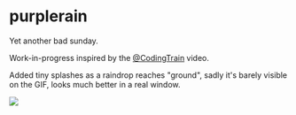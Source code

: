 # purplerain

Yet another bad sunday.

Work-in-progress inspired by the [@CodingTrain]( https://github.com/CodingTrain ) video.

Added tiny splashes as a raindrop reaches "ground", sadly it's barely visible on the GIF, looks much better in a real window.

![](https://camo.githubusercontent.com/66d1113d7656e3fb2e27eae7bd9af2d8f4b2758a/68747470733a2f2f692e696d6775722e636f6d2f47546f48534a4c2e676966)
